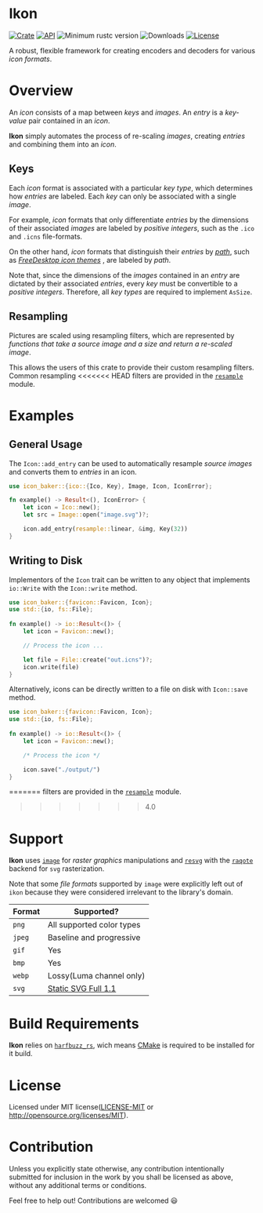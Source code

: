 # Ikon

[![Crate](https://img.shields.io/crates/v/ikon.svg)](https://crates.io/crates/ikon)
[![API](https://docs.rs/ikon/badge.svg)](https://docs.rs/ikon)
![Minimum rustc version](https://img.shields.io/badge/rustc-1.37+-lightgray.svg)
![Downloads](https://img.shields.io/crates/d/ikon)
[![License](https://img.shields.io/github/license/GarkGarcia/ikon)](https://github.com/GarkGarcia/ikon/blob/master/LICENSE)

A robust, flexible framework for creating encoders and decoders for various _icon formats_.

# Overview

An _icon_ consists of a map between _keys_ and _images_. An _entry_ is a _key-value_ pair contained
in an _icon_.

**Ikon** simply automates the process of re-scaling _images_, creating _entries_ and combining
them into an _icon_.

## Keys

Each _icon_ format is associated with a particular _key type_, which determines how
_entries_ are labeled. Each _key_ can only be associated with a single _image_.

For example, _icon_ formats that only differentiate _entries_ by the dimensions of their associated
_images_ are labeled by _positive integers_, such as the `.ico` and `.icns` file-formats.

On the other hand, _icon_ formats that distinguish their _entries_ by 
_[path](https://en.wikipedia.org/wiki/Path_%28computing%29)_, such as
_[FreeDesktop icon themes](https://specifications.freedesktop.org/icon-theme-spec/icon-theme-spec-latest.html)_
, are labeled by _path_.

Note that, since the dimensions of the _images_ contained in an _entry_ are dictated by their
associated _entries_, every _key_ must be convertible to a _positive integers_. Therefore, all
_key types_ are required to implement `AsSize`.

## Resampling

Pictures are scaled using resampling filters, which are represented by _functions that take a source_ 
_image and a size and return a re-scaled image_.

This allows the users of this crate to provide their custom resampling filters. Common resampling 
<<<<<<< HEAD
filters are provided in the 
[`resample`](https://docs.rs/icon_baker/2.2.0/icon_baker/resample/index.html) module.

# Examples

## General Usage

The `Icon::add_entry` can be used to automatically resample
_source images_ and converts them to _entries_ in an icon.

```rust
use icon_baker::{ico::{Ico, Key}, Image, Icon, IconError};

fn example() -> Result<(), IconError> {
    let icon = Ico::new();
    let src = Image::open("image.svg")?;

    icon.add_entry(resample::linear, &img, Key(32))
}
```

## Writing to Disk

Implementors of the `Icon` trait can be written to any object
that implements `io::Write` with the `Icon::write` method.

```rust
use icon_baker::{favicon::Favicon, Icon};
use std::{io, fs::File};
 
fn example() -> io::Result<()> {
    let icon = Favicon::new();

    // Process the icon ...

    let file = File::create("out.icns")?;
    icon.write(file)
}
```

Alternatively, icons can be directly written to a file on
disk with `Icon::save` method.

```rust
use icon_baker::{favicon::Favicon, Icon};
use std::{io, fs::File};
 
fn example() -> io::Result<()> {
    let icon = Favicon::new();

    /* Process the icon */

    icon.save("./output/")
}
```
=======
filters are provided in the [`resample`](https://docs.rs/ikon/2.2.0/ikon/resample/index.html) module.
>>>>>>> 4.0

# Support

**Ikon** uses [`image`](https://crates.io/crates/image) for _raster graphics_ manipulations and 
[`resvg`](https://crates.io/crates/resvg) with the [`raqote`](https://crates.io/crates/raqote) backend
for `svg` rasterization.

Note that some _file formats_ supported by `image` were explicitly left out of `ikon` because
they were considered irrelevant to the library's domain.

| Format | Supported?                                                             | 
|--------|------------------------------------------------------------------------| 
| `png`  | All supported color types                                              | 
| `jpeg` | Baseline and progressive                                               | 
| `gif`  | Yes                                                                    | 
| `bmp`  | Yes                                                                    | 
| `webp` | Lossy(Luma channel only)                                               | 
| `svg`  | [Static SVG Full 1.1](https://github.com/RazrFalcon/resvg#svg-support) |

# Build Requirements

**Ikon** relies on [`harfbuzz_rs`](https://crates.io/crates/harfbuzz_rs), wich means
[CMake](https://cmake.org/) is required to be installed for it build.

# License

Licensed under MIT license([LICENSE-MIT](https://github.com/GarkGarcia/ikon/blob/master/LICENSE) 
or http://opensource.org/licenses/MIT).

# Contribution

Unless you explicitly state otherwise, any contribution intentionally submitted for inclusion in the 
work by you shall be licensed as above, without any additional terms or conditions.

Feel free to help out! Contributions are welcomed 😃